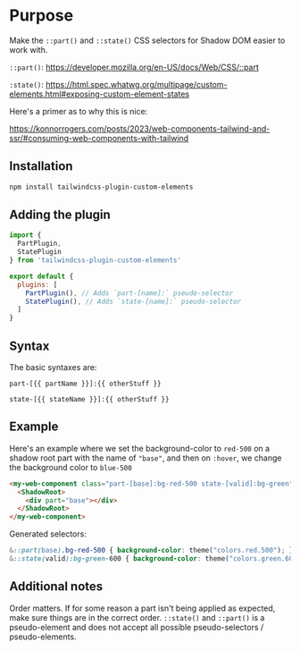 # Purpose

Make the `::part()` and `::state()` CSS selectors for Shadow DOM easier to work with.

`::part()`: <https://developer.mozilla.org/en-US/docs/Web/CSS/::part>

`:state()`: <https://html.spec.whatwg.org/multipage/custom-elements.html#exposing-custom-element-states>

Here's a primer as to why this is nice:

<https://konnorrogers.com/posts/2023/web-components-tailwind-and-ssr/#consuming-web-components-with-tailwind>

## Installation

```bash
npm install tailwindcss-plugin-custom-elements
```

## Adding the plugin

```js
import {
  PartPlugin,
  StatePlugin
} from 'tailwindcss-plugin-custom-elements'

export default {
  plugins: [
    PartPlugin(), // Adds `part-[name]:` pseudo-selector
    StatePlugin(), // Adds `state-[name]:` pseudo-selector
  ]
}
```

## Syntax

The basic syntaxes are:

`part-[{{ partName }}]:{{ otherStuff }}`

`state-[{{ stateName }}]:{{ otherStuff }}`

## Example

Here's an example where we set the background-color to `red-500` on a shadow root part with the name of `"base"`,
and then on `:hover`, we change the background color to `blue-500`

```html
<my-web-component class="part-[base]:bg-red-500 state-[valid]:bg-green">
  <ShadowRoot>
    <div part="base"></div>
  </ShadowRoot>
</my-web-component>
```

Generated selectors:

```css
&::part(base).bg-red-500 { background-color: theme("colors.red.500"); }
&::state(valid):bg-green-600 { background-color: theme("colors.green.600"); }
```

## Additional notes

Order matters. If for some reason a part isn't being applied as expected, make sure things are in the correct order.
`::state()` and `::part()` is a pseudo-element and does not accept all possible pseudo-selectors / pseudo-elements.
